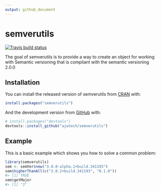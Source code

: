 ```yaml
---
output: github_document
---
```


<!-- README.md is generated from README.Rmd. Please edit that file -->



# semverutils

<!-- badges: start -->
[![Travis build status](https://travis-ci.org/ajwtech/semverutils.svg?branch=master)](https://travis-ci.org/ajwtech/semverutils)
<!-- badges: end -->

The goal of semverutils is to provide a way to create an object for working with Semantic versioning
that is compliant with the semantic versioning 2.0.0

## Installation

You can install the released version of semverutils from [CRAN](https://CRAN.R-project.org) with:

``` r
install.packages("semverutils")
```

And the development version from [GitHub](https://github.com/) with:

``` r
# install.packages("devtools")
devtools::install_github("ajwtech/semverutils")
```
## Example

This is a basic example which shows you how to solve a common problem:


```r
library(semverutils)
sem <- semVer$new("3.0.0-alpha.1+build.341193")
sem$higherThanAll(c("2.0.2+build.341193", "0.1.0"))
#> [1] TRUE
sem$getMajor
#> [1] "3"
```
